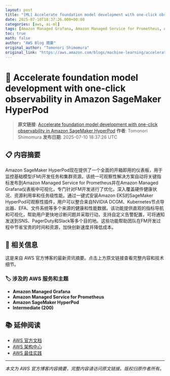 ```yaml
---
layout: post
title: "[ML] Accelerate foundation model development with one-click observability in Amazon SageMaker HyperPod"
date: 2025-07-10T18:37:26.000+00:00
categories: [aws, ai-ml]
tags: [Amazon Managed Grafana, Amazon Managed Service for Prometheus, Amazon SageMaker HyperPod, Intermediate (200)]
toc: true
math: false
author: "AWS Blog 摘要"
original_author: "Tomonori Shimomura"
original_link: "https://aws.amazon.com/blogs/machine-learning/accelerate-foundation-model-development-with-one-click-observability-in-amazon-sagemaker-hyperpod/"
---
```


# 🤖 Accelerate foundation model development with one-click observability in Amazon SageMaker HyperPod

> **原文链接**: [Accelerate foundation model development with one-click observability in Amazon SageMaker HyperPod](https://aws.amazon.com/blogs/machine-learning/accelerate-foundation-model-development-with-one-click-observability-in-amazon-sagemaker-hyperpod/)
> **作者**: Tomonori Shimomura
> **发布日期**: 2025-07-10 18:37:26 UTC

## 📋 内容摘要

Amazon SageMaker HyperPod现在提供了一个全面的开箱即用的仪表板，用于监控基础模型(FM)开发任务和集群资源。该统一可观察性解决方案自动将关键指标发布到Amazon Managed Service for Prometheus并在Amazon Managed Grafana仪表板中可视化，专门针对FM开发进行了优化，深入覆盖硬件健康状况、资源利用率和任务级性能。通过一键式安装Amazon EKS的SageMaker HyperPod可观察性插件，用户可以整合来自NVIDIA DCGM、Kubernetes节点导出器、EFA、文件系统等多个来源的健康和性能数据。该功能提供直观的指标导航和可视化，帮助用户更快地诊断问题并采取行动，支持自定义告警配置，可将通知发送到SNS、PagerDuty和Slack等多个目的地。这些功能帮助团队在FM开发过程中节省宝贵的时间和资源，加快创新速度并降低成本。

## 🔗 相关信息

这是来自 AWS 官方博客的最新资讯摘要。点击上方原文链接查看完整内容和技术细节。

### 🏷️ 涉及的 AWS 服务和主题

- **Amazon Managed Grafana**
- **Amazon Managed Service for Prometheus**
- **Amazon SageMaker HyperPod**
- **Intermediate (200)**

## 📚 延伸阅读

- [AWS 官方文档](https://docs.aws.amazon.com/)
- [AWS 架构中心](https://aws.amazon.com/architecture/)
- [AWS 最佳实践](https://aws.amazon.com/architecture/well-architected/)

---

*本文为 AWS 官方博客内容摘要，完整内容请访问原文链接。版权归原作者所有。*